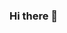 ### Hi there 👋

<!--
**ElifYonel/ElifYonel** is a ✨ _special_ ✨ repository because its `README.md` (this file) appears on your GitHub profile.

Here are some ideas to get you started:

- 🔭 I’m currently working on business intelligence.
- 🌱 I’m currently learning SQL and Tableau. 
- 📫 How to reach me: 
### Connect with me:

[<img align="left" alt="codeSTACKr.com" width="22px" src="https://github.com/ElifYonel/iconic/open-iconic/master/svg/globe.svg" />][website]
[<img align="left" alt="codeSTACKr | LinkedIn" width="22px" src="https://www.linkedin.com/in/elifyonel//npm/simple-icons@v3/icons/linkedin.svg" />][linkedin]
[<img align="left" alt="codeSTACKr | Instagram" width="22px" src="https://elifyonell/npm/simple-icons@v3/icons/instagram.svg" />][instagram]

<br />
